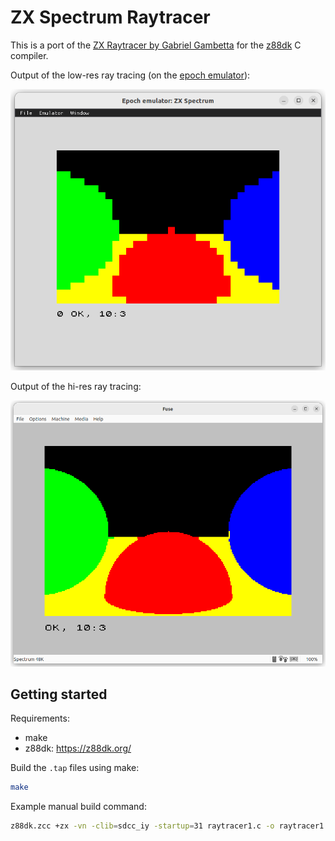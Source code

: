 # ZX Spectrum Raytracer

This is a port of the [ZX Raytracer by Gabriel Gambetta](https://gabrielgambetta.com/zx-raytracer.html) for the [z88dk](https://z88dk.org/) C compiler.

Output of the low-res ray tracing (on the [epoch emulator](https://github.com/ghidosoft/epoch)):

![raytracer1](images/raytracer1.png)

Output of the hi-res ray tracing:

![raytracer3](images/raytracer3.png)

## Getting started

Requirements:
* make
* z88dk: https://z88dk.org/

Build the `.tap` files using make:

```bash
make
```

Example manual build command:

```bash
z88dk.zcc +zx -vn -clib=sdcc_iy -startup=31 raytracer1.c -o raytracer1 -create-app -lm
```
